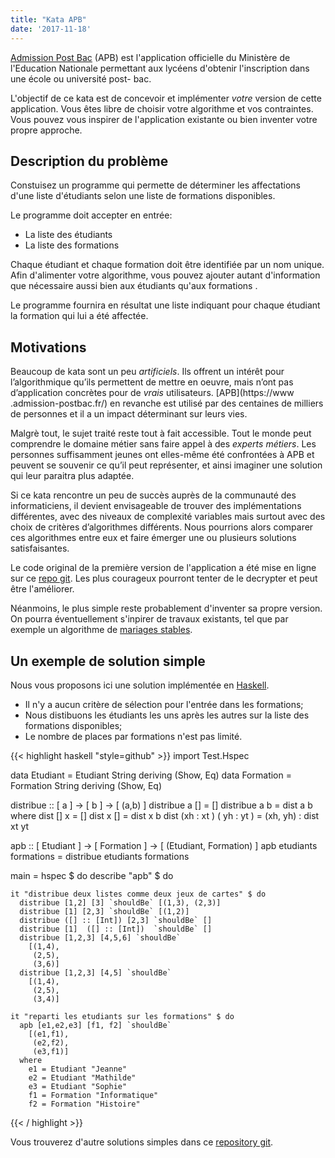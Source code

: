 ```yaml
---
title: "Kata APB"
date: '2017-11-18'
---
```


[Admission Post Bac](https://www.admission-postbac.fr/) (APB) est
l'application officielle du Ministère de l'Education Nationale permettant aux
lycéens d'obtenir l'inscription dans une école ou université post-
bac.

L'objectif de ce kata est de concevoir et implémenter _votre_ version de cette
application. Vous êtes libre de choisir votre algorithme et vos contraintes.
Vous pouvez vous inspirer de l'application existante ou bien inventer votre
propre approche.

## Description du problème

Constuisez un programme qui permette de déterminer les affectations d'une liste
d'étudiants selon une liste de formations disponibles.

Le programme doit accepter en entrée:

- La liste des étudiants
- La liste des formations

Chaque étudiant et chaque formation doit être identifiée par un nom unique.
Afin d'alimenter votre algorithme, vous pouvez ajouter autant d'information
que nécessaire aussi bien aux étudiants qu'aux formations .

Le programme fournira en résultat une liste indiquant pour chaque étudiant la
formation qui lui a été affectée.

## Motivations

Beaucoup de kata sont un peu _artificiels_. Ils offrent un intérêt pour
l’algorithmique qu’ils permettent de mettre en oeuvre, mais n’ont pas
d’application concrètes pour de _vrais_ utilisateurs. [APB](https://www
.admission-postbac.fr/) en revanche est utilisé par des centaines de milliers
de personnes et il a un impact déterminant sur leurs vies.

Malgrè tout, le sujet traité reste tout à fait accessible. Tout le monde peut
comprendre le domaine métier sans faire appel à des _experts métiers_. Les
personnes suffisamment jeunes ont elles-même été confrontées à APB et peuvent
se souvenir ce qu’il peut représenter, et ainsi imaginer une solution qui
leur paraitra plus adaptée.

Si ce kata rencontre un peu de succès auprès de la communauté des
informaticiens, il devient envisageable de trouver des implémentations
différentes, avec des niveaux de complexité variables mais surtout avec des
choix de critères d’algorithmes différents. Nous pourrions alors comparer ces
algorithmes entre eux et faire émerger une ou plusieurs solutions satisfaisantes.

Le code original de la première version de l'application a été mise en ligne sur ce
[repo git](https://github.com/jeantil/admission_post_bac). Les plus courageux
pourront tenter de le decrypter et peut être l'améliorer. 

Néanmoins, le plus simple reste probablement d'inventer sa propre version. On
pourra éventuellement s'inpirer de travaux existants, tel que par exemple un
algorithme de [mariages
stables](https://fr.wikipedia.org/wiki/Probl%C3%A8me_des_mariages_stables).

## Un exemple de solution simple

Nous vous proposons ici une solution implémentée en [Haskell](https://www.haskell.org/).

- Il n'y a aucun critère de sélection pour l'entrée dans les formations;
- Nous distibuons les étudiants les uns après les autres sur la liste des formations disponibles;
- Le nombre de places par formations n'est pas limité.

{{< highlight haskell "style=github" >}}
import Test.Hspec

data Etudiant  = Etudiant  String deriving (Show, Eq)
data Formation = Formation String deriving (Show, Eq)


distribue :: [ a ] -> [ b ] -> [ (a,b) ]
distribue a [] = []
distribue a b =
  dist a b
  where
    dist [] x = []
    dist x [] = dist x b
    dist (xh : xt ) ( yh : yt ) = (xh, yh) : dist xt yt


apb :: [ Etudiant ] -> [ Formation ] -> [ (Etudiant, Formation) ]
apb etudiants formations =
  distribue etudiants formations


main = hspec $ do
  describe "apb" $ do

    it "distribue deux listes comme deux jeux de cartes" $ do
      distribue [1,2] [3] `shouldBe` [(1,3), (2,3)]
      distribue [1] [2,3] `shouldBe` [(1,2)]
      distribue ([] :: [Int]) [2,3] `shouldBe` []
      distribue [1]  ([] :: [Int])  `shouldBe` []
      distribue [1,2,3] [4,5,6] `shouldBe`
        [(1,4),
         (2,5),
         (3,6)]
      distribue [1,2,3] [4,5] `shouldBe`
        [(1,4),
         (2,5),
         (3,4)]

    it "reparti les etudiants sur les formations" $ do
      apb [e1,e2,e3] [f1, f2] `shouldBe`
        [(e1,f1),
         (e2,f2),
         (e3,f1)]
      where
        e1 = Etudiant "Jeanne"
        e2 = Etudiant "Mathilde"
        e3 = Etudiant "Sophie"
        f1 = Formation "Informatique"
        f2 = Formation "Histoire"

{{< / highlight >}}

Vous trouverez d'autre solutions simples dans ce [repository
git](https://github.com/BernardNotarianni/kata-apb).
